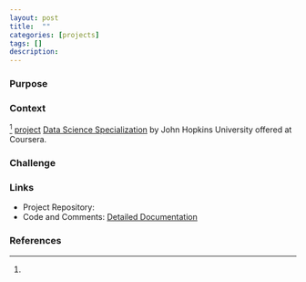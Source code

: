 ```yaml
---
layout: post
title:  ""
categories: [projects]
tags: []
description:
---
```

### Purpose

### Context
[^1] [project]() 
[Data Science Specialization](https://www.coursera.org/specializations/jhu-data-science) by John Hopkins University offered at Coursera.

[^1]: 

### Challenge

### Links

 * Project Repository: [](https://github.com/pbahr/)  
 * Code and Comments: [Detailed Documentation](http://htmlpreview.github.io/?http://github.com/pbahr/.html)

### References